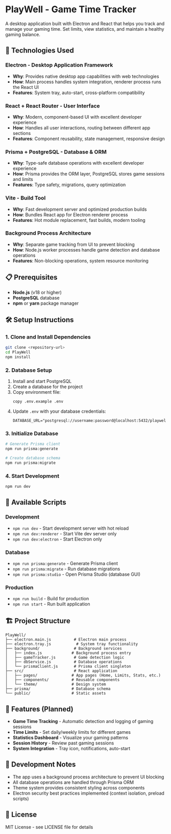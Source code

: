 # PlayWell - Game Time Tracker

A desktop application built with Electron and React that helps you track and manage your gaming time. Set limits, view statistics, and maintain a healthy gaming balance.

## 🚀 Technologies Used

### **Electron** - Desktop Application Framework
- **Why**: Provides native desktop app capabilities with web technologies
- **How**: Main process handles system integration, renderer process runs the React UI
- **Features**: System tray, auto-start, cross-platform compatibility

### **React + React Router** - User Interface
- **Why**: Modern, component-based UI with excellent developer experience
- **How**: Handles all user interactions, routing between different app sections
- **Features**: Component reusability, state management, responsive design

### **Prisma + PostgreSQL** - Database & ORM
- **Why**: Type-safe database operations with excellent developer experience
- **How**: Prisma provides the ORM layer, PostgreSQL stores game sessions and limits
- **Features**: Type safety, migrations, query optimization

### **Vite** - Build Tool
- **Why**: Fast development server and optimized production builds
- **How**: Bundles React app for Electron renderer process
- **Features**: Hot module replacement, fast builds, modern tooling

### **Background Process Architecture**
- **Why**: Separate game tracking from UI to prevent blocking
- **How**: Node.js worker processes handle game detection and database operations
- **Features**: Non-blocking operations, system resource monitoring

## 📋 Prerequisites

- **Node.js** (v18 or higher)
- **PostgreSQL** database
- **npm** or **yarn** package manager

## 🛠️ Setup Instructions

### 1. Clone and Install Dependencies
```bash
git clone <repository-url>
cd PlayWell
npm install
```

### 2. Database Setup
1. Install and start PostgreSQL
2. Create a database for the project
3. Copy environment file:
   ```bash
   copy .env.example .env
   ```
4. Update `.env` with your database credentials:
   ```env
   DATABASE_URL="postgresql://username:password@localhost:5432/playwell"
   ```

### 3. Initialize Database
```bash
# Generate Prisma client
npm run prisma:generate

# Create database schema
npm run prisma:migrate
```

### 4. Start Development
```bash
npm run dev
```

## 📜 Available Scripts

### **Development**
- `npm run dev` - Start development server with hot reload
- `npm run dev:renderer` - Start Vite dev server only
- `npm run dev:electron` - Start Electron only

### **Database**
- `npm run prisma:generate` - Generate Prisma client
- `npm run prisma:migrate` - Run database migrations
- `npm run prisma:studio` - Open Prisma Studio (database GUI)

### **Production**
- `npm run build` - Build for production
- `npm run start` - Run built application

## 🏗️ Project Structure

```
PlayWell/
├── electron.main.js          # Electron main process
├── electron.tray.js           # System tray functionality
├── background/               # Background services
│   ├── index.js             # Background process entry
│   ├── gameTracker.js        # Game detection logic
│   ├── dbService.js          # Database operations
│   └── prismaClient.js       # Prisma client singleton
├── src/                      # React application
│   ├── pages/               # App pages (Home, Limits, Stats, etc.)
│   ├── components/          # Reusable components
│   └── theme/               # Design system
├── prisma/                  # Database schema
└── public/                  # Static assets
```

## 🎯 Features (Planned)

- **Game Time Tracking** - Automatic detection and logging of gaming sessions
- **Time Limits** - Set daily/weekly limits for different games
- **Statistics Dashboard** - Visualize your gaming patterns
- **Session History** - Review past gaming sessions
- **System Integration** - Tray icon, notifications, auto-start

## 🔧 Development Notes

- The app uses a background process architecture to prevent UI blocking
- All database operations are handled through Prisma ORM
- Theme system provides consistent styling across components
- Electron security best practices implemented (context isolation, preload scripts)

## 📝 License

MIT License - see LICENSE file for details
